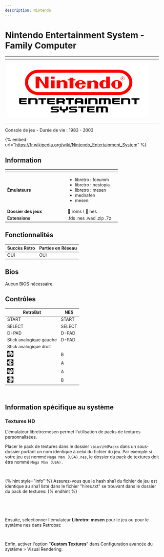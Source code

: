 ```yaml
---
description: Nintendo
---
```


# Nintendo Entertainment System - Family Computer

<table data-header-hidden><thead><tr><th></th><th></th><th data-hidden></th></tr></thead><tbody><tr><td><p></p><p><img src="https://raw.githubusercontent.com/fabricecaruso/es-theme-carbon/master/art/logos/nes.svg" alt="" data-size="original"></p></td><td><p></p><p><img src="https://upload.wikimedia.org/wikipedia/commons/7/7d/Family_Computer_logo.svg" alt="" data-size="original"></p></td><td></td></tr></tbody></table>

Console de jeu - Durée de vie : 1983 - 2003

{% embed url="https://fr.wikipedia.org/wiki/Nintendo_Entertainment_System" %}

## Information

<table data-header-hidden><thead><tr><th width="184"></th><th></th><th data-hidden></th></tr></thead><tbody><tr><td><strong>Émulateurs</strong></td><td><ul><li>libretro : fceumm</li><li>libretro : nestopia</li><li>libretro : mesen</li><li>mednafen</li><li>mesen</li></ul></td><td></td></tr><tr><td><strong>Dossier des jeux</strong></td><td><span data-gb-custom-inline data-tag="emoji" data-code="1f4c1">📁</span> roms \ <span data-gb-custom-inline data-tag="emoji" data-code="1f4c2">📂</span> nes</td><td></td></tr><tr><td><strong>Extensions</strong></td><td>.fds .nes .wad .zip .7z</td><td></td></tr></tbody></table>

## Fonctionnalités

| Succès Rétro | Parties en Réseau |
| ------------ | ----------------- |
| OUI          | OUI               |

## Bios

Aucun BIOS nécessaire.

## Contrôles

| RetroBat                                                                           | NES    |
| ---------------------------------------------------------------------------------- | ------ |
| START                                                                              | START  |
| SELECT                                                                             | SELECT |
| D-PAD                                                                              | D-PAD  |
| Stick analogique gauche                                                            | D-PAD  |
| Stick analogique droit                                                             |        |
| ![A](<../../../../.gitbook/assets/image (19).png>)                                 | B      |
| ![B](<../../../../.gitbook/assets/image (6).png>)                                  | A      |
| <img src="../../../../.gitbook/assets/image (34).png" alt="" data-size="original"> | A      |
| <img src="../../../../.gitbook/assets/image (32).png" alt="" data-size="line">     | B      |

<div align="left">

<figure><img src="https://i.imgur.com/ulQC9m2.png" alt=""><figcaption></figcaption></figure>

</div>

## Information spécifique au système

### Textures HD

L'émulateur libretro:mesen permet l'utilisation de packs de textures personnalisées.

Placer le pack de textures dans le dossier `\bios\HdPacks` dans un sous-dossier portant un nom identique à celui du fichier du jeu. Par exemple si votre jeu est nommé `Mega Man (USA).nes`, le dossier du pack de textures doit être nommé `Mega Man (USA).`

<div align="left">

<figure><img src="https://i.imgur.com/0t1gw0h.png" alt=""><figcaption></figcaption></figure>

</div>

{% hint style="info" %}
Assurez-vous que le hash sha1 du fichier de jeu est identique au sha1 listé dans le fichier "hires.txt" se trouvant dans le dossier du pack de textures:
{% endhint %}

<div align="left">

<figure><img src="https://i.imgur.com/KAQVQlV.png" alt=""><figcaption></figcaption></figure>

</div>

<div align="left">

<figure><img src="https://i.imgur.com/b04EdoH.png" alt=""><figcaption></figcaption></figure>

</div>

Ensuite, sélectionner l'émulateur **Libretro: mesen** pour le jeu ou pour le système nes dans Retrobat:

<div align="left">

<figure><img src="https://i.imgur.com/VejzZpo.png" alt=""><figcaption></figcaption></figure>

</div>

Enfin, activer l'option "**Custom Textures**" dans Configuration avancée du système > Visual Rendering:

<div align="left">

<figure><img src="https://i.imgur.com/VhTLGy1.png" alt=""><figcaption></figcaption></figure>

</div>
